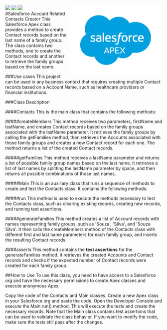 <img src="https://img.shields.io/badge/Database-SOQL-blue"> <img src="https://img.shields.io/badge/-Apex-blue"> <img src=https://img.shields.io/badge/license-MIT-blue>
<img src="image/../images/SalesforceCodex_Apex.png" align="right" width="300">  
#Salesforce Account Related Contacts Creator
This Salesforce Apex class provides a method to create Contact records based on the last name of a family group. The class contains two methods, one to create the Contact records and another to retrieve the family groups based on the last name.

###Use cases
This project can be used in any business context that requires creating multiple Contact records based on a Account Name, such as healthcare providers or financial institutions.

###Class Description

####Contacts
This is the main class that contains the following methods:

#####createMembers
This method receives two parameters, firstName and lastName, and creates Contact records based on the family groups associated with the lastName parameter. It retrieves the family groups by calling the getFamilies method, then retrieves the Accounts associated with those family groups and creates a new Contact record for each one. The method returns a list of the created Contact records.

#####getFamilies
This method receives a lastName parameter and returns a list of possible family group names based on the last name. It retrieves a list of last names by splitting the lastName parameter by space, and then returns all possible combinations of those last names.

#####Main
This is an auxiliary class that runs a sequence of methods to create and test the Contacts class. It contains the following methods:

#####run
This method is used to execute the methods necessary to test the Contacts class, such as clearing existing records, creating new records, and running test assertions.

#####generateFamilies
This method creates a list of Account records with names representing family groups, such as 'Souza', 'Silva', and 'Souza Silva'. It then calls the createMembers method of the Contacts class with different first and last name parameters for each family group, and inserts the resulting Contact records.

####asserts
This method contains the <b>test assertions</b> for the generateFamilies method. It retrieves the created Accounts and Contact records and checks if the expected number of Contact records were created for each family group.

##How to Use
To use this class, you need to have access to a Salesforce org and have the necessary permissions to create Apex classes and execute anonymous Apex.

Copy the code of the Contacts and Main classes.
Create a new Apex class in your Salesforce org and paste the code.
Open the Developer Console and execute the Main.run() method. This will execute the tests and create the necessary records.
Note that the Main class contains test assertions that can be used to validate the class behavior. If you want to modify the code, make sure the tests still pass after the changes.
